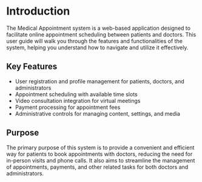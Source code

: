 # Introduction

The Medical Appointment system is a web-based application designed to facilitate online appointment scheduling between patients and doctors. This user guide will walk you through the features and functionalities of the system, helping you understand how to navigate and utilize it effectively.

## Key Features

*   User registration and profile management for patients, doctors, and administrators
*   Appointment scheduling with available time slots
*   Video consultation integration for virtual meetings
*   Payment processing for appointment fees
*   Administrative controls for managing content, settings, and media

## Purpose

The primary purpose of this system is to provide a convenient and efficient way for patients to book appointments with doctors, reducing the need for in-person visits and phone calls. It also aims to streamline the management of appointments, payments, and other related tasks for both doctors and administrators.

